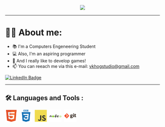 <div id="header" align="center">
  <img src="https://media.giphy.com/media/5eLDrEaRGHegx2FeF2/giphy.gif"/>
</div>

---

# :man_technologist: About me:
* :books: I'm a Computers Engeneering Student
* :computer: Also, I'm an aspiring programmer
* :space_invader: And I really like to develop games!
* :mailbox: You can reeach me via this e-mail: vkhogstudio@gmail.com

<div id="badges">
  <a href="https://www.linkedin.com/in/lucas-gentil-menegatti/">
    <img src="https://img.shields.io/badge/LinkedIn-blue?style=for-the-badge&logo=linkedin&logoColor=white" alt="LinkedIn Badge"/>
  </a>
</div>

---

## :hammer_and_wrench: Languages and Tools :
<div>
  <img src="https://github.com/devicons/devicon/blob/master/icons/html5/html5-original.svg" title="HTML5" alt="HTML" width="40" height="40"/>&nbsp;
  <img src="https://github.com/devicons/devicon/blob/master/icons/css3/css3-plain-wordmark.svg"  title="CSS3" alt="CSS" width="40" height="40"/>&nbsp;
  <img src="https://github.com/devicons/devicon/blob/master/icons/javascript/javascript-original.svg" title="JavaScript" alt="JavaScript" width="40" height="40"/>&nbsp;
  <img src="https://github.com/devicons/devicon/blob/master/icons/nodejs/nodejs-original-wordmark.svg" title="NodeJS" alt="NodeJS" width="40" height="40"/>&nbsp;
  <img src="https://github.com/devicons/devicon/blob/master/icons/git/git-original-wordmark.svg" title="Git" **alt="Git" width="40" height="40"/>
</div>
<div id="badges">
<br><br>
<img src="https://komarev.com/ghpvc/?username=LucasMenegatti&style=flat-square&color=blue" alt=""/>

